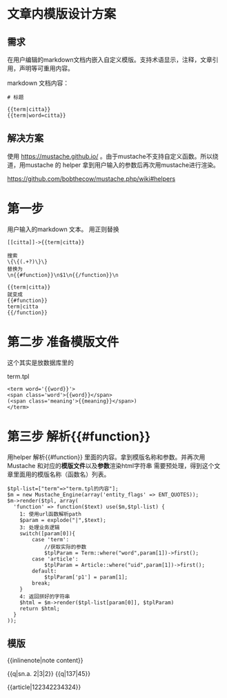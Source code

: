 # 文章内模版设计方案

## 需求

在用户编辑的markdown文档内嵌入自定义模版。支持术语显示，注释，文章引用，声明等可重用内容。

markdown 文档内容：
```
# 标题

{{term|citta}}
{{term|word=citta}}

```

## 解决方案

使用 https://mustache.github.io/ 。由于mustache不支持自定义函数。所以绕道，用mustache 的 helper 拿到用户输入的参数后再次用mustache进行渲染。

https://github.com/bobthecow/mustache.php/wiki#helpers

# 第一步

用户输入的markdown 文本。
用正则替换
```
[[citta]]->{{term|citta}}
```

```
搜索
\{\{(.+?)\}\}
替换为
\n{{#function}}\n$1\n{{/function}}\n
```
```
{{term|citta}}
就变成
{{#function}}
term|citta
{{/function}}
```

# 第二步 准备模版文件
这个其实是放数据库里的

term.tpl
```
<term word='{{word}}'>
<span class='word'>{{word}}</span>
(<span class='meaning'>{{meaning}}</span>)
</term>
```

# 第三步 解析{{#function}} 

用helper 解析{{#function}} 里面的内容。拿到模版名称和参数。并再次用Mustache 和对应的**模版文件**以及**参数**渲染html字符串
需要预处理，得到这个文章里面用的模版名称（函数名）列表。

```
$tpl-list=["term"=>"term.tpl的内容"];
$m = new Mustache_Engine(array('entity_flags' => ENT_QUOTES));
$m->render($tpl, array(
  'function' => function($text) use($m,$tpl-list) {
    1: 使用url函数解析path
    $param = explode("|",$text);
    3: 处理业务逻辑
    switch([param[0]){
        case 'term':
            //获取实际的参数
            $tplParam = Term::where("word",param[1])->first();
        case 'article':
            $tplParam = Article::where("uid",param[1])->first();
        default:
            $tplParam['p1'] = param[1];
        break;
    }
    4: 返回拼好的字符串
    $html = $m->render($tpl-list[param[0]], $tplParam)
    return $html;
  }
)); 
```

## 模版

{{inlinenote|note content}}

{{q|sn.a. 2|3|2}}
{{q|137|45}}

{{article|122342234324}}
